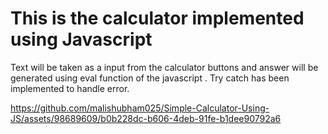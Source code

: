 <h1>This is the calculator implemented using Javascript </h1>
Text will be taken as a input from the calculator buttons and answer will be generated using eval function of the javascript .
Try catch has been implemented to handle error.



https://github.com/malishubham025/Simple-Calculator-Using-JS/assets/98689609/b0b228dc-b606-4deb-91fe-b1dee90792a6

